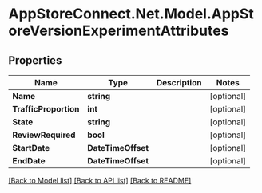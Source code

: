 # AppStoreConnect.Net.Model.AppStoreVersionExperimentAttributes

## Properties

Name | Type | Description | Notes
------------ | ------------- | ------------- | -------------
**Name** | **string** |  | [optional] 
**TrafficProportion** | **int** |  | [optional] 
**State** | **string** |  | [optional] 
**ReviewRequired** | **bool** |  | [optional] 
**StartDate** | **DateTimeOffset** |  | [optional] 
**EndDate** | **DateTimeOffset** |  | [optional] 

[[Back to Model list]](../README.md#documentation-for-models) [[Back to API list]](../README.md#documentation-for-api-endpoints) [[Back to README]](../README.md)

